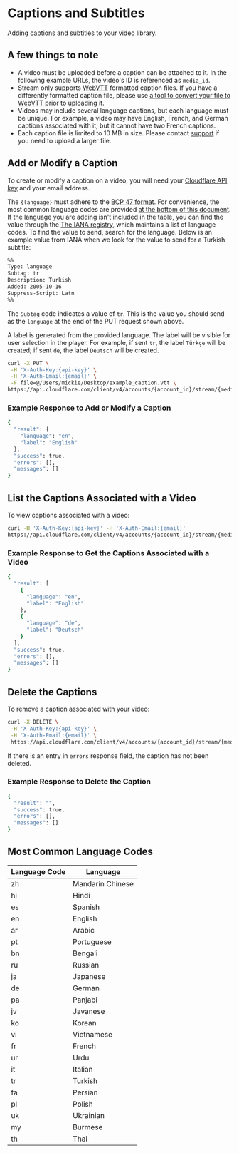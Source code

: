 # Captions and Subtitles

Adding captions and subtitles to your video library.

## A few things to note

- A video must be uploaded before a caption can be attached to it. In the following
  example URLs, the video's ID is referenced as `media_id`.
- Stream only supports [WebVTT](https://developer.mozilla.org/en-US/docs/Web/API/WebVTT_API)
  formatted caption files. If you have a differently formatted caption file, please
  use [a tool to convert your file to WebVTT](https://subtitletools.com/convert-to-vtt-online)
  prior to uploading it.
- Videos may include several language captions, but each language must be unique.
  For example, a video may have English, French, and German captions associated
  with it, but it cannot have two French captions.
- Each caption file is limited to 10 MB in size. Please contact [support](support@cloudflare.com)
  if you need to upload a larger file.

## Add or Modify a Caption

To create or modify a caption on a video, you will need your
[Cloudflare API key](https://www.cloudflare.com/a/account/my-account)
and your email address.

The `{language}` must adhere to the [BCP 47 format](http://www.unicode.org/reports/tr35/#Unicode_Language_and_Locale_Identifiers).  For convenience, the most common
language codes are provided [at the bottom of this document](#most-common-language-codes).
If the language you are adding isn't included in the table, you can find the value
through the [The IANA registry](https://www.iana.org/assignments/language-subtag-registry/language-subtag-registry), which maintains a list of language codes.  To find the
value to send, search for the language. Below is an example value from IANA when
we look for the value to send for a Turkish subtitle:

```bash
%%
Type: language
Subtag: tr
Description: Turkish
Added: 2005-10-16
Suppress-Script: Latn
%%
```

The `Subtag` code indicates a value of `tr`. This is the value you should send
as the `language` at the end of the PUT request shown above.

A label is generated from the provided language. The label will be visible for
user selection in the player. For example, if sent `tr`, the label `Türkçe` will
be created; if sent `de`, the label `Deutsch` will be created.

```bash
curl -X PUT \
 -H 'X-Auth-Key:{api-key}' \
 -H 'X-Auth-Email:{email}' \
 -F file=@/Users/mickie/Desktop/example_caption.vtt \
https://api.cloudflare.com/client/v4/accounts/{account_id}/stream/{media_id}/captions/{language}
```

### Example Response to Add or Modify a Caption

```bash
{
  "result": {
    "language": "en",
    "label": "English"
  },
  "success": true,
  "errors": [],
  "messages": []
}
```

## List the Captions Associated with a Video

To view captions associated with a video:

```bash
curl -H 'X-Auth-Key:{api-key}' -H 'X-Auth-Email:{email}'
https://api.cloudflare.com/client/v4/accounts/{account_id}/stream/{media_id}/captions
```

### Example Response to Get the Captions Associated with a Video

```bash
{
  "result": [
    {
      "language": "en",
      "label": "English"
    },
    {
      "language": "de",
      "label": "Deutsch"
    }
  ],
  "success": true,
  "errors": [],
  "messages": []
}
```

## Delete the Captions

To remove a caption associated with your video:

```bash
curl -X DELETE \
 -H 'X-Auth-Key:{api-key}' \
 -H 'X-Auth-Email:{email}' \
 https://api.cloudflare.com/client/v4/accounts/{account_id}/stream/{media_id}/captions/{language}
```

If there is an entry in `errors` response field, the caption has not been
deleted.

### Example Response to Delete the Caption

```bash
{
  "result": "",
  "success": true,
  "errors": [],
  "messages": []
}
```

## Most Common Language Codes

| Language Code |     Language     |
|---------------|------------------|
|       zh      | Mandarin Chinese |
|       hi      |       Hindi      |
|       es      |      Spanish     |
|       en      |      English     |
|       ar      |      Arabic      |
|       pt      |    Portuguese    |
|       bn      |      Bengali     |
|       ru      |      Russian     |
|       ja      |      Japanese    |
|       de      |      German      |
|       pa      |      Panjabi     |
|       jv      |     Javanese     |
|       ko      |      Korean      |
|       vi      |    Vietnamese    |
|       fr      |      French      |
|       ur      |       Urdu       |
|       it      |      Italian     |
|       tr      |      Turkish     |
|       fa      |      Persian     |
|       pl      |       Polish     |
|       uk      |     Ukrainian    |
|       my      |      Burmese     |
|       th      |       Thai       |
